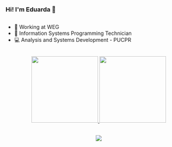 ### Hi! I'm Eduarda 👋

##
- 🔭 Working at WEG
- 🌱 Information Systems Programming Technician
- 💻 Analysis and Systems Development - PUCPR

##

<div align="center">
  <a href="https://github.com/eduardabolgenhagen">
  <img height="180em" src="https://github-readme-stats.vercel.app/api?username=eduardabolgenhagen&show_icons=true&theme=dracula&include_all_commits=true&count_private=true"/>
  <img height="180em" src="https://github-readme-stats.vercel.app/api/top-langs/?username=eduardabolgenhagen&layout=compact&langs_count=7&theme=dracula"/>
</div>
<div style="display: inline_block" align="center"><br>
  <p>
    <a href="https://skillicons.dev" style="display:flex; justify-content:center; align-items:center;">
      <img src="https://skillicons.dev/icons?i=css,html,js,ts,angular,react,java,nodejs,firebase,mysql,docker,figma" />
    </a>
  </p>
</div>
